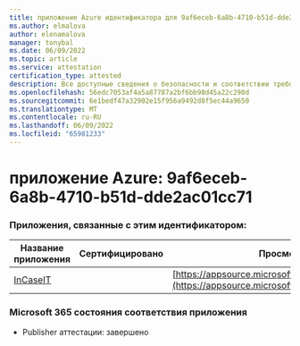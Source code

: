 ```yaml
---
title: приложение Azure идентификатора для 9af6eceb-6a8b-4710-b51d-dde2ac01cc71
ms.author: elmalova
author: elenamalova
manager: tonybal
ms.date: 06/09/2022
ms.topic: article
ms.service: attestation
certification_type: attested
description: Все доступные сведения о безопасности и соответствии требованиям для 9af6eceb-6a8b-4710-b51d-dde2ac01cc71.
ms.openlocfilehash: 56edc7053af4a5a87787a2bf6bb98d45a22c290d
ms.sourcegitcommit: 6e1bedf47a32902e15f956a9492d8f5ec44a9650
ms.translationtype: MT
ms.contentlocale: ru-RU
ms.lasthandoff: 06/09/2022
ms.locfileid: "65981233"
---
```

# <a name="azure-app-id-9af6eceb-6a8b-4710-b51d-dde2ac01cc71"></a>приложение Azure: 9af6eceb-6a8b-4710-b51d-dde2ac01cc71


### <a name="apps-associated-with-this-id"></a>Приложения, связанные с этим идентификатором:
| **Название приложения** | **Сертифицировано** | **Просмотр в AppSource** |
|--------------|---------------|-----------------------|
| [InCaseIT](../forward/WA200003265.md) |  | [https://appsource.microsoft.com/product/office/WA200003265](https://appsource.microsoft.com/product/office/WA200003265) |

### <a name="microsoft-365-app-compliance-status"></a>Microsoft 365 состояния соответствия приложения
- Publisher аттестации: завершено
